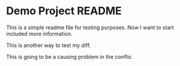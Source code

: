 # Demo Project README

This is a simple readme file for testing purposes. Now I want to start included more information.

This is another way to test my diff.

This is going to be a causing problem in the conflic
